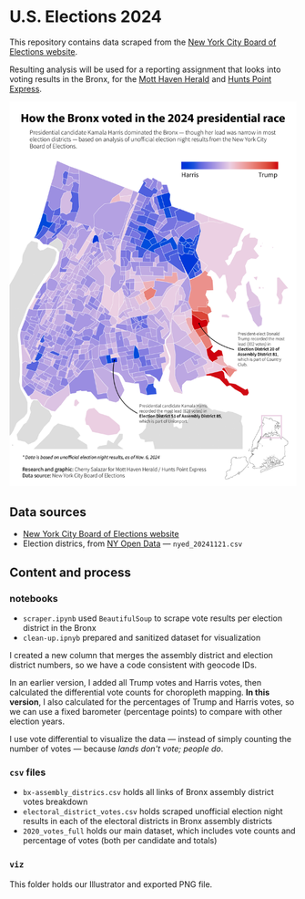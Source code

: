 # U.S. Elections 2024

This repository contains data scraped from the [New York City Board of Elections website](https://enr.boenyc.gov/). 

Resulting analysis will be used for a reporting assignment that looks into voting results in the Bronx, for the [Mott Haven Herald](https://motthavenherald.com/) and [Hunts Point Express](https://huntspointexpress.com/). 

![image](/viz/viz-map-rev.png)

## Data sources

* [New York City Board of Elections website](https://enr.boenyc.gov/)
* Election districs, from [NY Open Data](https://data.cityofnewyork.us/City-Government/Election-Districts/h2n3-98hq) — `nyed_20241121.csv`

## Content and process

### notebooks

* `scraper.ipynb` used `BeautifulSoup` to scrape vote results per election district in the Bronx
* `clean-up.ipnyb` prepared and sanitized dataset for visualization

I created a new column that merges the assembly district and election district numbers, so we have a code consistent with geocode IDs. 

In an earlier version, I added all Trump votes and Harris votes, then calculated the differential vote counts for choropleth mapping. **In this version**, I also calculated for the percentages of Trump and Harris votes, so we can use a fixed barometer (percentage points) to compare with other election years.

I use vote differential to visualize the data — instead of simply counting the number of votes — because *lands don't vote; people do*.

### `csv` files

* `bx-assembly_districs.csv` holds all links of Bronx assembly district votes breakdown
* `electoral_district_votes.csv` holds scraped unofficial election night results in each of the electoral districts in Bronx assembly districts
* `2020_votes_full` holds our main dataset, which includes vote counts and percentage of votes (both per candidate and totals)

### `viz`

This folder holds our Illustrator and exported PNG file. 